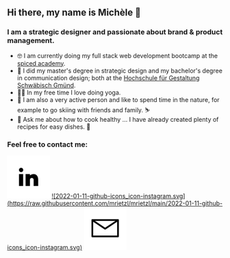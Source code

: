 ## Hi there, my name is Michèle 👋

### I am a strategic designer and passionate about brand & product management.

- 🤓 I am currently doing my full stack web development bootcamp at the [spiced academy](https://www.spiced-academy.com/de).
- 🧡 I did my master's degree in strategic design and my bachelor's degree in communication design; both at the [Hochschule für Gestaltung Schwäbisch Gmünd](https://www.hfg-gmuend.de/).
- 🧘‍♀️ In my free time I love doing yoga.
- 🌱 I am also a very active person and like to spend time in the nature, for example to go skiing with friends and family. ⛷
- 💬 Ask me about how to cook healthy … I have already created plenty of recipes for easy dishes. 🥗

### Feel free to contact me:

[![2022-01-11-github-icons_icon-linkedin.svg](https://raw.githubusercontent.com/mrietzl/mrietzl/main/2022-01-11-github-icons_icon-linkedin.svg)](https://www.linkedin.com/in/mich%C3%A8le-rietzl-3730211b9/) [![2022-01-11-github-icons_icon-instagram.svg] (https://raw.githubusercontent.com/mrietzl/mrietzl/main/2022-01-11-github-icons_icon-instagram.svg)](https://www.instagram.com/mk_rietzl/) [![2022-01-11-github-icons_icon-email.svg](https://raw.githubusercontent.com/mrietzl/mrietzl/main/2022-01-11-github-icons_icon-email.svg)](mailto:michele@mk-rietzl.de)

<!--
**mrietzl/mrietzl** is a ✨ _special_ ✨ repository because its `README.md` (this file) appears on your GitHub profile.

Here are some ideas to get you started:

- 🔭 I’m currently working on ...
- 🌱 I’m currently learning ...
- 👯 I’m looking to collaborate on ...
- 🤔 I’m looking for help with ...
- 💬 Ask me about ...
- 📫 How to reach me: ...
- 😄 Pronouns: ...
- ⚡ Fun fact: ...
-->
